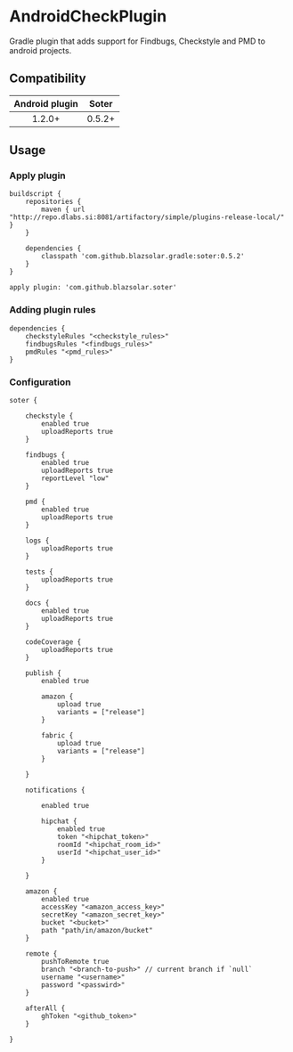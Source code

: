 # AndroidCheckPlugin

Gradle plugin that adds support for Findbugs, Checkstyle and PMD to android projects.

## Compatibility

| Android plugin | Soter  |
| :------------: | :----: |
| 1.2.0+         | 0.5.2+ |

## Usage

### Apply plugin

    buildscript {
        repositories {
            maven { url "http://repo.dlabs.si:8081/artifactory/simple/plugins-release-local/" }
        }
    
        dependencies {
            classpath 'com.github.blazsolar.gradle:soter:0.5.2'
        }
    }
    
    apply plugin: 'com.github.blazsolar.soter'
    
### Adding plugin rules

    dependencies {
        checkstyleRules "<checkstyle_rules>"
        findbugsRules "<findbugs_rules>"
        pmdRules "<pmd_rules>"
    }
    
### Configuration

    soter {
        
        checkstyle {
            enabled true
            uploadReports true
        }
    
        findbugs {
            enabled true
            uploadReports true
            reportLevel "low"
        }
        
        pmd {
            enabled true
            uploadReports true
        }
        
        logs {
            uploadReports true
        }
        
        tests {
            uploadReports true
        }

        docs {
            enabled true
            uploadReports true
        }

        codeCoverage {
            uploadReports true
        }
        
        publish {
            enabled true
        
            amazon {
                upload true
                variants = ["release"]
            }

            fabric {
                upload true
                variants = ["release"]
            }

        }
        
        notifications {
    
            enabled true
        
            hipchat {
                enabled true
                token "<hipchat_token>"
                roomId "<hipchat_room_id>"
                userId "<hipchat_user_id>"
            }
        
        }
        
        amazon {
            enabled true
            accessKey "<amazon_access_key>"
            secretKey "<amazon_secret_key>"
            bucket "<bucket>"
            path "path/in/amazon/bucket"
        }
        
        remote {
            pushToRemote true
            branch "<branch-to-push>" // current branch if `null`
            username "<username>"
            password "<passwird>"
        }
        
        afterAll {
            ghToken "<github_token>"
        }
        
    }
